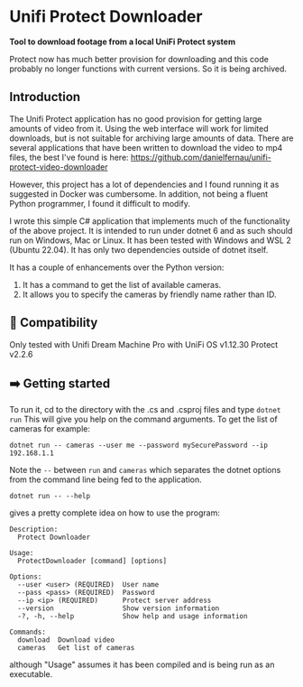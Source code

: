 # Unifi Protect Downloader

**Tool to download footage from a local UniFi Protect system**

Protect now has much better provision for downloading and this code probably no longer functions with current versions. So it is being archived.

## Introduction

The Unifi Protect application has no good provision for getting large amounts of video from it. Using the web interface will work for limited downloads, but is not suitable for archiving large amounts of data.
There are several applications that have been written to download the video to mp4 files, the best I've found is here: https://github.com/danielfernau/unifi-protect-video-downloader

However, this project has a lot of dependencies and I found running it as suggested in Docker was cumbersome. In addition, not being a fluent Python programmer, I found it difficult to modify.

I wrote this simple C# application that implements much of the functionality of the above project. It is intended to run under dotnet 6 and as such should run on Windows, Mac or Linux. It has been tested with Windows and WSL 2 (Ubuntu 22.04). It has only two dependencies outside of dotnet itself.

It has a couple of enhancements over the Python version: 
1. It has a command to get the list of available cameras.
2. It allows you to specify the cameras by friendly name rather than ID.

## :vertical_traffic_light: Compatibility
Only tested with Unifi Dream Machine Pro with
UniFi OS v1.12.30
Protect v2.2.6

## :arrow_right: Getting started

To run it, cd to the directory with the .cs and .csproj files and type
`dotnet run`
This will give you help on the command arguments.
To get the list of cameras for example:

`dotnet run -- cameras --user me --password mySecurePassword --ip 192.168.1.1`

Note the ` -- ` between `run` and `cameras` which separates the dotnet options from the command line being fed to the application.

`dotnet run -- --help`

gives a pretty complete idea on how to use the program:

```shell
Description:
  Protect Downloader

Usage:
  ProtectDownloader [command] [options]

Options:
  --user <user> (REQUIRED)  User name
  --pass <pass> (REQUIRED)  Password
  --ip <ip> (REQUIRED)      Protect server address
  --version                 Show version information
  -?, -h, --help            Show help and usage information

Commands:
  download  Download video
  cameras   Get list of cameras
```
although "Usage" assumes it has been compiled and is being run as an executable.

